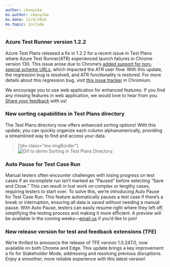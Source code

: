 ```yaml
---
author: ckanyika
ms.author: ckanyika
ms.date: 11/4/2024
ms.topic: include
---
```


### Azure Test Runner version 1.2.2

Azure Test Plans released a fix in 1.2.2 for a recent issue in Test Plans where Azure Test Runner(ATR) experienced launch failures in Chrome version 130. This issue arose due to Chrome’s [added support for non-special scheme URLs](https://docs.google.com/document/d/1LjxHl32fE4tCKugrK_PIso7mfXQVEeoD1wSnX2y0ZU8/edit?resourcekey=0-d1gP4X2sG7GPl9mlTeptIA&tab=t.0#heading=h.voahsyj6c2dh), which impacted the ATR user flow. With this update, the regression bug is resolved, and ATR functionality is restored. For more details about this regression bug, visit [this issue tracker](https://issues.chromium.org/issues/375228139) in Chromium.

We encourage you to use web application for enhanced features. If you find any missing features in web application, we would love to hear from you. [Share your feedback](mailto:adocustomerfeedback@service.microsoft.com) with us! 


### New sorting capabilities in Test Plans directory

The Test Plans directory now offers enhanced sorting options! With this update, you can quickly organize each column alphanumerically, providing a streamlined way to find and access your data.

> [!div class="mx-imgBorder"]
> ![Gif to demo Sorting in Test Plans Directory.](../../media/247-testplans-01.gif "gif to Sorting in Test Plans Directory")


### Auto Pause for Test Case Run

Manual testers often encounter challenges with losing progress on test cases if an incomplete run isn’t marked as “Paused” before selecting “Save and Close.” This can result in lost work on complex or lengthy cases, requiring testers to start over. To solve this, we’re introducing Auto Pause for Test Case Run. This feature automatically pauses a test case if there’s a break or interruption, ensuring all data is saved without needing a manual pause. With Auto Pause, testers can easily resume right where they left off, simplifying the testing process and making it more efficient. A preview will be available in the coming weeks—[email us](mailto:adocustomerfeedback@service.microsoft.com) if you’d like to join! 

### New release version for test and feedback extensions (TFE)

We’re thrilled to announce the release of TFE version 1.0.247.0, now available on both Chrome and Edge. This update brings a key improvement: a fix for Stakeholder Mode, addressing and resolving previous disruptions. Enjoy a smoother, more reliable experience with this latest version! 
